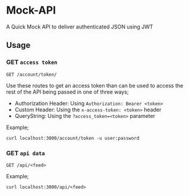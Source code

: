 # Mock-API

A Quick Mock API to deliver authenticated JSON using JWT


## Usage

### GET `access token`

    GET /account/token/

Use these routes to get an access token than can be used to access the rest of the API being passed in one of three ways;

* Authorization Header: Using `Authorization: Bearer <token>`
* Custom Header: Using the `x-access-token: <token>` header
* QueryString: Using the `?access_token=<token>` parameter

Example;

    curl localhost:3000/account/token -u user:password

### GET `api data`

    GET /api/<feed>

Example;

    curl localhost:3000/api/<feed>
